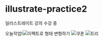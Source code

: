 # illustrate-practice2
일러스트레이트 강의 수강 중 


오늘작업!![이펙트로 형태 변형하기](https://user-images.githubusercontent.com/88579497/145352696-dcaed668-f58b-4aff-992a-ec4c03f90488.jpg)
![쿠폰](https://user-images.githubusercontent.com/88579497/145352703-3d1bfcbf-5bf4-4390-add3-cb599dc06731.jpg)
![트리](https://user-images.githubusercontent.com/88579497/145352709-82f1eff0-8f1d-4b79-9acf-db89df8db3ec.jpg)
